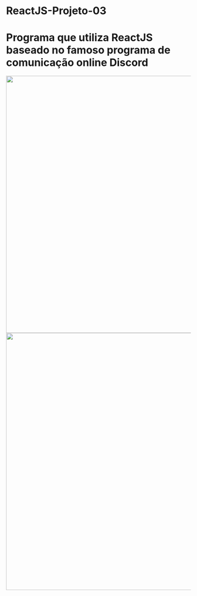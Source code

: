 ﻿# ReactJS-Projeto-03
# Programa que utiliza ReactJS baseado no famoso programa de comunicação online Discord

<div align="center">
<img src="https://user-images.githubusercontent.com/89206889/159370081-025359b0-f48b-43e0-a6e4-e11b7ff51fc2.jpg" width="700px" />
</div>

<div align="center">
<img src="https://user-images.githubusercontent.com/89206889/159373998-6685c45f-8bfb-4f25-82b0-fd1b29f4b572.jpg" width="700px" />
</div>

